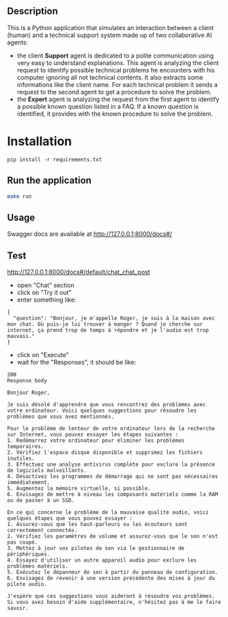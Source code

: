 ## Description

This is a Python application that simulates an interaction between a client (human) and a technical support system made up of two collaborative AI agents:
- the client **Support** agent is dedicated to a polite communication using very easy to understand explanations. This agent is analyzing the client request to identify possible technical problems he encounters with his computer ignoring all not technical contents. It also extracts some informations like the client name. For each technical problem it sends a request to the second agent to get a procedure to solve the problem.
- the **Expert** agent is analyzing the request from the first agent to identify a possible known question listed in a FAQ. If a known question is identified, it provides with the known procedure to solve the problem.

# Installation
```
pip install -r requirements.txt
```

## Run the application

```bash
make run
```

## Usage

Swagger docs are available at http://127.0.0.1:8000/docs#/

## Test
http://127.0.0.1:8000/docs#/default/chat_chat_post

- open "Chat" section
- click on "Try it out"
- enter something like: 
```
{
  "question": "Bonjour, je m'appelle Roger, je suis à la maison avec mon chat. Où puis-je lui trouver à manger ? Quand je cherche sur internet, ça prend trop de temps à répondre et je l'audio est trop mauvais."
}
```
- click on "Execute"
- wait for the "Responses", it should be like:
```
200	
Response body

Bonjour Roger, 

Je suis désolé d'apprendre que vous rencontrez des problèmes avec votre ordinateur. Voici quelques suggestions pour résoudre les problèmes que vous avez mentionnés.

Pour le problème de lenteur de votre ordinateur lors de la recherche sur Internet, vous pouvez essayer les étapes suivantes :
1. Redémarrez votre ordinateur pour éliminer les problèmes temporaires.
2. Vérifiez l'espace disque disponible et supprimez les fichiers inutiles.
3. Effectuez une analyse antivirus complète pour exclure la présence de logiciels malveillants.
4. Désactivez les programmes de démarrage qui ne sont pas nécessaires immédiatement.
5. Augmentez la mémoire virtuelle, si possible.
6. Envisagez de mettre à niveau les composants matériels comme la RAM ou de passer à un SSD.

En ce qui concerne le problème de la mauvaise qualité audio, voici quelques étapes que vous pouvez essayer :
1. Assurez-vous que les haut-parleurs ou les écouteurs sont correctement connectés.
2. Vérifiez les paramètres de volume et assurez-vous que le son n'est pas coupé.
3. Mettez à jour vos pilotes de son via le gestionnaire de périphériques.
4. Essayez d'utiliser un autre appareil audio pour exclure les problèmes matériels.
5. Exécutez le dépanneur de son à partir du panneau de configuration.
6. Envisagez de revenir à une version précédente des mises à jour du pilote audio.

J'espère que ces suggestions vous aideront à résoudre vos problèmes. Si vous avez besoin d'aide supplémentaire, n'hésitez pas à me le faire savoir.
```
